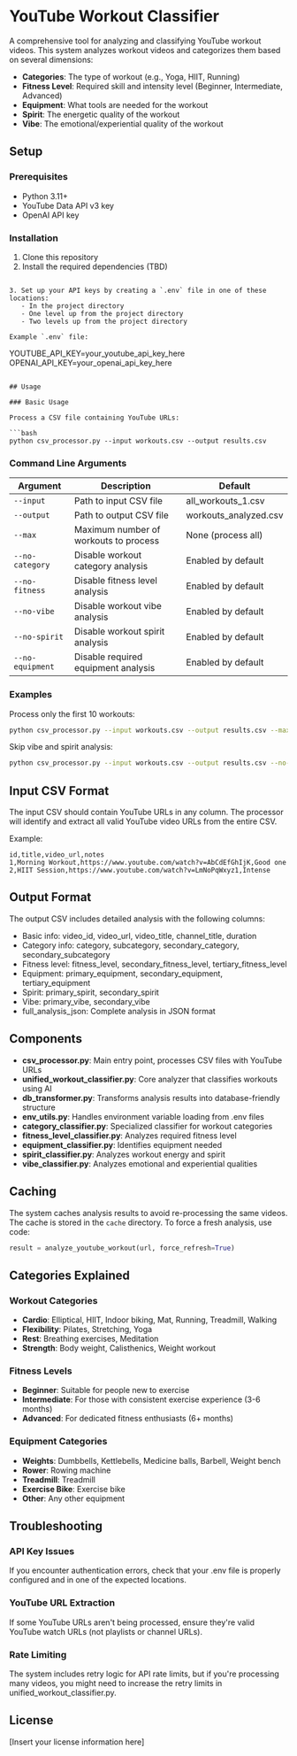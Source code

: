 # YouTube Workout Classifier

A comprehensive tool for analyzing and classifying YouTube workout videos. This system analyzes workout videos and categorizes them based on several dimensions:

- **Categories**: The type of workout (e.g., Yoga, HIIT, Running)
- **Fitness Level**: Required skill and intensity level (Beginner, Intermediate, Advanced)
- **Equipment**: What tools are needed for the workout
- **Spirit**: The energetic quality of the workout
- **Vibe**: The emotional/experiential quality of the workout

## Setup

### Prerequisites

- Python 3.11+
- YouTube Data API v3 key
- OpenAI API key

### Installation

1. Clone this repository
2. Install the required dependencies (TBD)
```

3. Set up your API keys by creating a `.env` file in one of these locations:
   - In the project directory
   - One level up from the project directory
   - Two levels up from the project directory

Example `.env` file:

```
YOUTUBE_API_KEY=your_youtube_api_key_here
OPENAI_API_KEY=your_openai_api_key_here
```

## Usage

### Basic Usage

Process a CSV file containing YouTube URLs:

```bash
python csv_processor.py --input workouts.csv --output results.csv
```

### Command Line Arguments

| Argument | Description | Default |
|----------|-------------|---------|
| `--input` | Path to input CSV file | all_workouts_1.csv |
| `--output` | Path to output CSV file | workouts_analyzed.csv |
| `--max` | Maximum number of workouts to process | None (process all) |
| `--no-category` | Disable workout category analysis | Enabled by default |
| `--no-fitness` | Disable fitness level analysis | Enabled by default |
| `--no-vibe` | Disable workout vibe analysis | Enabled by default |
| `--no-spirit` | Disable workout spirit analysis | Enabled by default |
| `--no-equipment` | Disable required equipment analysis | Enabled by default |

### Examples

Process only the first 10 workouts:
```bash
python csv_processor.py --input workouts.csv --output results.csv --max 10
```

Skip vibe and spirit analysis:
```bash
python csv_processor.py --input workouts.csv --output results.csv --no-vibe --no-spirit
```

## Input CSV Format

The input CSV should contain YouTube URLs in any column. The processor will identify and extract all valid YouTube video URLs from the entire CSV.

Example:
```csv
id,title,video_url,notes
1,Morning Workout,https://www.youtube.com/watch?v=AbCdEfGhIjK,Good one
2,HIIT Session,https://www.youtube.com/watch?v=LmNoPqWxyz1,Intense
```

## Output Format

The output CSV includes detailed analysis with the following columns:

- Basic info: video_id, video_url, video_title, channel_title, duration
- Category info: category, subcategory, secondary_category, secondary_subcategory
- Fitness level: fitness_level, secondary_fitness_level, tertiary_fitness_level
- Equipment: primary_equipment, secondary_equipment, tertiary_equipment
- Spirit: primary_spirit, secondary_spirit
- Vibe: primary_vibe, secondary_vibe
- full_analysis_json: Complete analysis in JSON format

## Components

- **csv_processor.py**: Main entry point, processes CSV files with YouTube URLs
- **unified_workout_classifier.py**: Core analyzer that classifies workouts using AI
- **db_transformer.py**: Transforms analysis results into database-friendly structure
- **env_utils.py**: Handles environment variable loading from .env files
- **category_classifier.py**: Specialized classifier for workout categories
- **fitness_level_classifier.py**: Analyzes required fitness level
- **equipment_classifier.py**: Identifies equipment needed
- **spirit_classifier.py**: Analyzes workout energy and spirit
- **vibe_classifier.py**: Analyzes emotional and experiential qualities

## Caching

The system caches analysis results to avoid re-processing the same videos. The cache is stored in the `cache` directory. To force a fresh analysis, use code:

```python
result = analyze_youtube_workout(url, force_refresh=True)
```

## Categories Explained

### Workout Categories
- **Cardio**: Elliptical, HIIT, Indoor biking, Mat, Running, Treadmill, Walking
- **Flexibility**: Pilates, Stretching, Yoga
- **Rest**: Breathing exercises, Meditation
- **Strength**: Body weight, Calisthenics, Weight workout

### Fitness Levels
- **Beginner**: Suitable for people new to exercise
- **Intermediate**: For those with consistent exercise experience (3-6 months)
- **Advanced**: For dedicated fitness enthusiasts (6+ months)

### Equipment Categories
- **Weights**: Dumbbells, Kettlebells, Medicine balls, Barbell, Weight bench
- **Rower**: Rowing machine
- **Treadmill**: Treadmill
- **Exercise Bike**: Exercise bike
- **Other**: Any other equipment

## Troubleshooting

### API Key Issues
If you encounter authentication errors, check that your .env file is properly configured and in one of the expected locations.

### YouTube URL Extraction
If some YouTube URLs aren't being processed, ensure they're valid YouTube watch URLs (not playlists or channel URLs).

### Rate Limiting
The system includes retry logic for API rate limits, but if you're processing many videos, you might need to increase the retry limits in unified_workout_classifier.py.

## License

[Insert your license information here]

